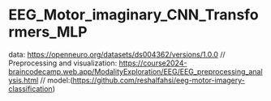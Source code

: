 # EEG_Motor_imaginary_CNN_Transformers_MLP
data: https://openneuro.org/datasets/ds004362/versions/1.0.0 //
Preprocessing and visualization: https://course2024-braincodecamp.web.app/ModalityExploration/EEG/EEG_preprocessing_analysis.html //
model:(https://github.com/reshalfahsi/eeg-motor-imagery-classification)
